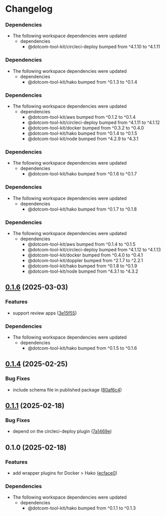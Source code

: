 # Changelog

### Dependencies

* The following workspace dependencies were updated
  * dependencies
    * @dotcom-tool-kit/circleci-deploy bumped from ^4.1.10 to ^4.1.11

### Dependencies

* The following workspace dependencies were updated
  * dependencies
    * @dotcom-tool-kit/hako bumped from ^0.1.3 to ^0.1.4

### Dependencies

* The following workspace dependencies were updated
  * dependencies
    * @dotcom-tool-kit/aws bumped from ^0.1.2 to ^0.1.4
    * @dotcom-tool-kit/circleci-deploy bumped from ^4.1.11 to ^4.1.12
    * @dotcom-tool-kit/docker bumped from ^0.3.2 to ^0.4.0
    * @dotcom-tool-kit/hako bumped from ^0.1.4 to ^0.1.5
    * @dotcom-tool-kit/node bumped from ^4.2.9 to ^4.3.1

### Dependencies

* The following workspace dependencies were updated
  * dependencies
    * @dotcom-tool-kit/hako bumped from ^0.1.6 to ^0.1.7

### Dependencies

* The following workspace dependencies were updated
  * dependencies
    * @dotcom-tool-kit/hako bumped from ^0.1.7 to ^0.1.8

### Dependencies

* The following workspace dependencies were updated
  * dependencies
    * @dotcom-tool-kit/aws bumped from ^0.1.4 to ^0.1.5
    * @dotcom-tool-kit/circleci-deploy bumped from ^4.1.12 to ^4.1.13
    * @dotcom-tool-kit/docker bumped from ^0.4.0 to ^0.4.1
    * @dotcom-tool-kit/doppler bumped from ^2.1.7 to ^2.2.1
    * @dotcom-tool-kit/hako bumped from ^0.1.8 to ^0.1.9
    * @dotcom-tool-kit/node bumped from ^4.3.1 to ^4.3.2

## [0.1.6](https://github.com/Financial-Times/dotcom-tool-kit/compare/containerised-app-v0.1.5...containerised-app-v0.1.6) (2025-03-03)


### Features

* support review apps ([3e15f55](https://github.com/Financial-Times/dotcom-tool-kit/commit/3e15f55c24afec7c3c80f75b5fc0316a8232f110))


### Dependencies

* The following workspace dependencies were updated
  * dependencies
    * @dotcom-tool-kit/hako bumped from ^0.1.5 to ^0.1.6

## [0.1.4](https://github.com/Financial-Times/dotcom-tool-kit/compare/containerised-app-v0.1.3...containerised-app-v0.1.4) (2025-02-25)


### Bug Fixes

* include schema file in published package ([80af6c4](https://github.com/Financial-Times/dotcom-tool-kit/commit/80af6c4b2f653c121fcd1d0f5112be2add845799))

## [0.1.1](https://github.com/Financial-Times/dotcom-tool-kit/compare/containerised-app-v0.1.0...containerised-app-v0.1.1) (2025-02-18)


### Bug Fixes

* depend on the circleci-deploy plugin ([7a1469e](https://github.com/Financial-Times/dotcom-tool-kit/commit/7a1469e890549612b221ad56f780f37402f6979a))

## 0.1.0 (2025-02-18)


### Features

* add wrapper plugins for Docker &gt; Hako ([ecface0](https://github.com/Financial-Times/dotcom-tool-kit/commit/ecface0c4f875b6c1d6df47ffc79282fd336ad84))


### Dependencies

* The following workspace dependencies were updated
  * dependencies
    * @dotcom-tool-kit/hako bumped from ^0.1.1 to ^0.1.3
